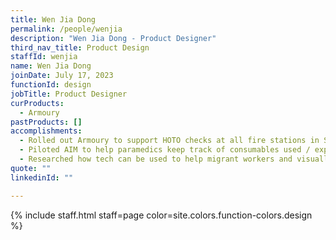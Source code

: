 ```yaml
---
title: Wen Jia Dong
permalink: /people/wenjia
description: "Wen Jia Dong - Product Designer"
third_nav_title: Product Design
staffId: wenjia
name: Wen Jia Dong
joinDate: July 17, 2023
functionId: design
jobTitle: Product Designer
curProducts:
  - Armoury
pastProducts: []
accomplishments:
  - Rolled out Armoury to support HOTO checks at all fire stations in Singapore.
  - Piloted AIM to help paramedics keep track of consumables used / expired.
  - Researched how tech can be used to help migrant workers and visually impaired individuals. 
quote: ""
linkedinId: ""

---
```


{% include staff.html staff=page color=site.colors.function-colors.design %}
